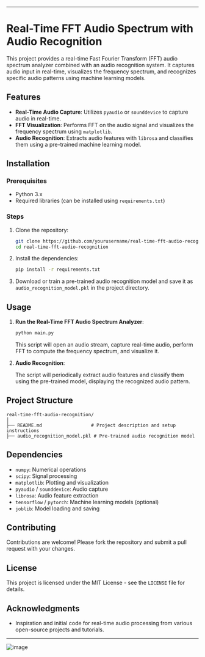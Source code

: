 

---

# Real-Time FFT Audio Spectrum with Audio Recognition

This project provides a real-time Fast Fourier Transform (FFT) audio spectrum analyzer combined with an audio recognition system. It captures audio input in real-time, visualizes the frequency spectrum, and recognizes specific audio patterns using machine learning models. 

## Features

- **Real-Time Audio Capture**: Utilizes `pyaudio` or `sounddevice` to capture audio in real-time.
- **FFT Visualization**: Performs FFT on the audio signal and visualizes the frequency spectrum using `matplotlib`.
- **Audio Recognition**: Extracts audio features with `librosa` and classifies them using a pre-trained machine learning model.

## Installation

### Prerequisites

- Python 3.x
- Required libraries (can be installed using `requirements.txt`)

### Steps

1. Clone the repository:

    ```sh
    git clone https://github.com/yourusername/real-time-fft-audio-recognition.git
    cd real-time-fft-audio-recognition
    ```

2. Install the dependencies:

    ```sh
    pip install -r requirements.txt
    ```

3. Download or train a pre-trained audio recognition model and save it as `audio_recognition_model.pkl` in the project directory.

## Usage

1. **Run the Real-Time FFT Audio Spectrum Analyzer**:

    ```sh
    python main.py
    ```

    This script will open an audio stream, capture real-time audio, perform FFT to compute the frequency spectrum, and visualize it.

2. **Audio Recognition**:

    The script will periodically extract audio features and classify them using the pre-trained model, displaying the recognized audio pattern.

## Project Structure

```
real-time-fft-audio-recognition/
│
├── README.md                  # Project description and setup instructions
├── audio_recognition_model.pkl # Pre-trained audio recognition model
```

## Dependencies

- `numpy`: Numerical operations
- `scipy`: Signal processing
- `matplotlib`: Plotting and visualization
- `pyaudio` / `sounddevice`: Audio capture
- `librosa`: Audio feature extraction
- `tensorflow` / `pytorch`: Machine learning models (optional)
- `joblib`: Model loading and saving

## Contributing

Contributions are welcome! Please fork the repository and submit a pull request with your changes. 

## License

This project is licensed under the MIT License - see the `LICENSE` file for details.

## Acknowledgments

- Inspiration and initial code for real-time audio processing from various open-source projects and tutorials.

---
![image](https://github.com/user-attachments/assets/9e64ae7c-25a7-4e06-953d-a3c8f34786d8)


